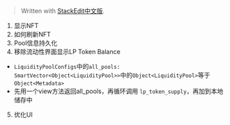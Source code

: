 


> Written with [StackEdit中文版](https://stackedit.cn/).

1. 显示NFT
2. 如何刷新NFT
3. Pool信息持久化
4. 移除流动性界面显示LP Token Balance
- `LiquidityPoolConfigs`中的`all_pools: SmartVector<Object<LiquidityPool>>`中的`Object<LiquidityPool>`等于`Object<Metadata>`
- 先用一个view方法返回all_pools，再循环调用 `lp_token_supply`，再加到本地储存中
5. 优化UI
<!--stackedit_data:
eyJoaXN0b3J5IjpbNDcxNDQ2OTk0LDIwMTY4NDU1NjQsLTEyNj
QzMTUyMTZdfQ==
-->